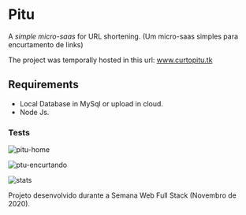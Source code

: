 # Pitu
A <i>simple micro-saas</i> for URL shortening. (Um micro-saas simples para encurtamento de links)

The project was temporally hosted in this url: www.curtopitu.tk

<h2>Requirements</h2>

- Local Database in MySql or upload in cloud.
- Node Js.


<h3>Tests</h3>

![pitu-home](https://user-images.githubusercontent.com/69439442/101013844-ae670480-3543-11eb-9c5d-cfc2fd26f6e1.PNG)

![ptu-encurtando](https://user-images.githubusercontent.com/69439442/101013914-c8084c00-3543-11eb-99aa-89148ec9e0ad.PNG)

![stats](https://user-images.githubusercontent.com/69439442/101014023-f38b3680-3543-11eb-92c3-14728f1ba85d.PNG)

Projeto desenvolvido durante a Semana Web Full Stack (Novembro de 2020).



